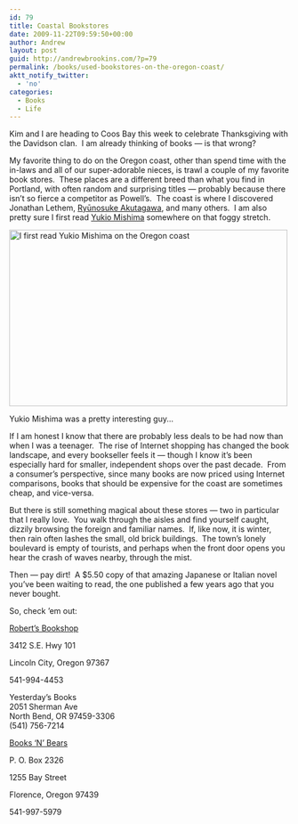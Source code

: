 ```yaml
---
id: 79
title: Coastal Bookstores
date: 2009-11-22T09:59:50+00:00
author: Andrew
layout: post
guid: http://andrewbrookins.com/?p=79
permalink: /books/used-bookstores-on-the-oregon-coast/
aktt_notify_twitter:
  - 'no'
categories:
  - Books
  - Life
---
```

Kim and I are heading to Coos Bay this week to celebrate Thanksgiving with the Davidson clan.  I am already thinking of books &#8212; is that wrong?

My favorite thing to do on the Oregon coast, other than spend time with the in-laws and all of our super-adorable nieces, is trawl a couple of my favorite book stores.  These places are a different breed than what you find in Portland, with often random and surprising titles &#8212; probably because there isn&#8217;t so fierce a competitor as Powell&#8217;s.  The coast is where I discovered Jonathan Lethem, [Ryūnosuke Akutagawa](http://en.wikipedia.org/wiki/Ry%C5%ABnosuke_Akutagawa), and many others.  I am also pretty sure I first read [Yukio Mishima](http://en.wikipedia.org/wiki/Yukio_Mishima) somewhere on that foggy stretch.

<div id="attachment_84" style="width: 510px" class="wp-caption aligncenter">
  <img class="size-full wp-image-84  " title="mishima" src="https://andrewbrookins.com/wp-content/uploads/2009/11/mishima1.jpg" alt="I first read Yukio Mishima on the Oregon coast" width="500" height="317" />
  
  <p class="wp-caption-text">
    Yukio Mishima was a pretty interesting guy...
  </p>
</div>

If I am honest I know that there are probably less deals to be had now than when I was a teenager.  The rise of Internet shopping has changed the book landscape, and every bookseller feels it &#8212; though I know it&#8217;s been especially hard for smaller, independent shops over the past decade.  From a consumer&#8217;s perspective, since many books are now priced using Internet comparisons, books that should be expensive for the coast are sometimes cheap, and vice-versa.

But there is still something magical about these stores &#8212; two in particular that I really love.  You walk through the aisles and find yourself caught, dizzily browsing the foreign and familiar names.  If, like now, it is winter, then rain often lashes the small, old brick buildings.  The town&#8217;s lonely boulevard is empty of tourists, and perhaps when the front door opens you hear the crash of waves nearby, through the mist.

Then &#8212; pay dirt!  A $5.50 copy of that amazing Japanese or Italian novel you&#8217;ve been waiting to read, the one published a few years ago that you never bought.

So, check &#8217;em out:

[Robert&#8217;s Bookshop](http://www.robertsbookshop.com)
  
3412 S.E. Hwy 101
  
Lincoln City, Oregon 97367
  
541-994-4453

<span><span><span dir="ltr">Yesterday&#8217;s Books</span></span></span><span>‎<br /> 2051 Sherman Ave<br /> North Bend, OR 97459-3306<br /> (541) 756-7214</span>

[Books &#8216;N&#8217; Bears](http://booksnbears.com/)
  
P. O. Box 2326
  
1255 Bay Street
  
Florence, Oregon 97439
  
541-997-5979